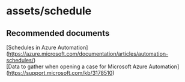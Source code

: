 
<properties
    pageTitle="assets/schedule"
    description="32501560Assetsschedule"
    service="microsoft.azureautomation"
    resource="automationaccounts"
    authors="adoyle"
    displayorder="1"
    selfHelpType="generic"
    supportTopicIds="32501560"
    resourceTags=""
    productPesIds="15607"
    cloudEnvironments="public"
/>

# assets/schedule


## **Recommended documents**
[Schedules in Azure Automation]
(https://azure.microsoft.com/documentation/articles/automation-schedules/) <br>
[Data to gather when opening a case for Microsoft Azure Automation]
(https://support.microsoft.com/kb/3178510)